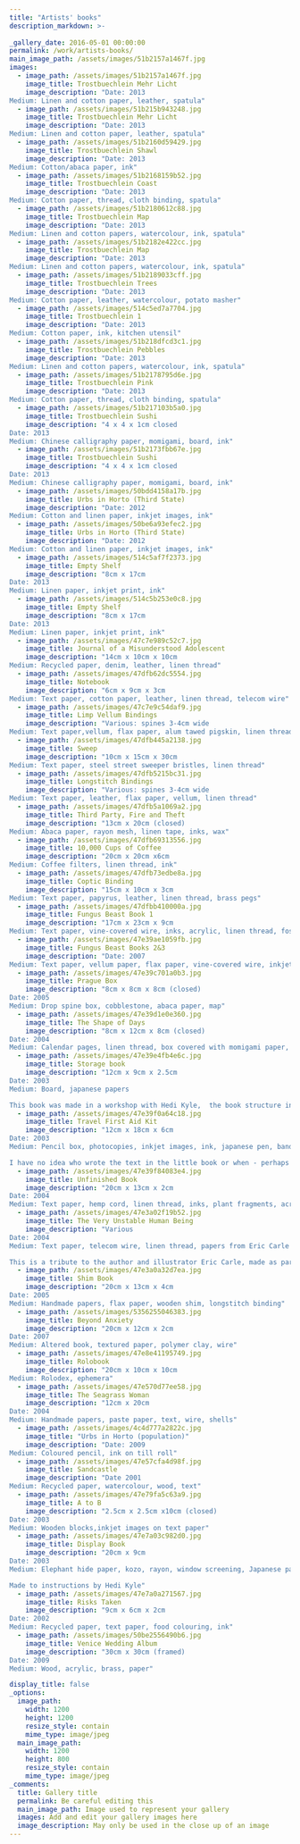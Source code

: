 ```yaml
---
title: "Artists' books"
description_markdown: >-
  
_gallery_date: 2016-05-01 00:00:00
permalink: /work/artists-books/
main_image_path: /assets/images/51b2157a1467f.jpg
images:
  - image_path: /assets/images/51b2157a1467f.jpg
    image_title: Trostbuechlein Mehr Licht
    image_description: "Date: 2013
Medium: Linen and cotton paper, leather, spatula" 
  - image_path: /assets/images/51b215b943248.jpg
    image_title: Trostbuechlein Mehr Licht
    image_description: "Date: 2013
Medium: Linen and cotton paper, leather, spatula" 
  - image_path: /assets/images/51b2160d59429.jpg
    image_title: Trostbuechlein Shawl
    image_description: "Date: 2013
Medium: Cotton/abaca paper, ink" 
  - image_path: /assets/images/51b2168159b52.jpg
    image_title: Trostbuechlein Coast
    image_description: "Date: 2013
Medium: Cotton paper, thread, cloth binding, spatula" 
  - image_path: /assets/images/51b2180612c88.jpg
    image_title: Trostbuechlein Map
    image_description: "Date: 2013
Medium: Linen and cotton papers, watercolour, ink, spatula" 
  - image_path: /assets/images/51b2182e422cc.jpg
    image_title: Trostbuechlein Map
    image_description: "Date: 2013
Medium: Linen and cotton papers, watercolour, ink, spatula" 
  - image_path: /assets/images/51b2189033cff.jpg
    image_title: Trostbuechlein Trees
    image_description: "Date: 2013
Medium: Cotton paper, leather, watercolour, potato masher" 
  - image_path: /assets/images/514c5ed7a7704.jpg
    image_title: Trostbuechlein 1
    image_description: "Date: 2013
Medium: Cotton paper, ink, kitchen utensil" 
  - image_path: /assets/images/51b218dfcd3c1.jpg
    image_title: Trostbuechlein Pebbles
    image_description: "Date: 2013
Medium: Linen and cotton papers, watercolour, ink, spatula" 
  - image_path: /assets/images/51b2178795d6e.jpg
    image_title: Trostbuechlein Pink
    image_description: "Date: 2013
Medium: Cotton paper, thread, cloth binding, spatula" 
  - image_path: /assets/images/51b217103b5a0.jpg
    image_title: Trostbuechlein Sushi
    image_description: "4 x 4 x 1cm closed
Date: 2013
Medium: Chinese calligraphy paper, momigami, board, ink"
  - image_path: /assets/images/51b2173fbb67e.jpg
    image_title: Trostbuechlein Sushi
    image_description: "4 x 4 x 1cm closed
Date: 2013
Medium: Chinese calligraphy paper, momigami, board, ink" 
  - image_path: /assets/images/50bdd4158a17b.jpg
    image_title: Urbs in Horto (Third State)
    image_description: "Date: 2012
Medium: Cotton and linen paper, inkjet images, ink" 
  - image_path: /assets/images/50be6a93efec2.jpg
    image_title: Urbs in Horto (Third State)
    image_description: "Date: 2012
Medium: Cotton and linen paper, inkjet images, ink" 
  - image_path: /assets/images/514c5af7f2373.jpg
    image_title: Empty Shelf
    image_description: "8cm x 17cm
Date: 2013
Medium: Linen paper, inkjet print, ink" 
  - image_path: /assets/images/514c5b253e0c8.jpg
    image_title: Empty Shelf
    image_description: "8cm x 17cm
Date: 2013
Medium: Linen paper, inkjet print, ink"
  - image_path: /assets/images/47c7e989c52c7.jpg
    image_title: Journal of a Misunderstood Adolescent
    image_description: "14cm x 10cm x 10cm
Medium: Recycled paper, denim, leather, linen thread" 
  - image_path: /assets/images/47dfb62dc5554.jpg
    image_title: Notebook
    image_description: "6cm x 9cm x 3cm
Medium: Text paper, cotton paper, leather, linen thread, telecom wire" 
  - image_path: /assets/images/47c7e9c54daf9.jpg
    image_title: Limp Vellum Bindings
    image_description: "Various: spines 3-4cm wide
Medium: Text paper,vellum, flax paper, alum tawed pigskin, linen thread" 
  - image_path: /assets/images/47dfb445a2138.jpg
    image_title: Sweep
    image_description: "10cm x 15cm x 30cm
Medium: Text paper, steel street sweeper bristles, linen thread" 
  - image_path: /assets/images/47dfb5215bc31.jpg
    image_title: Longstitch Bindings
    image_description: "Various: spines 3-4cm wide
Medium: Text paper, leather, flax paper, vellum, linen thread"
  - image_path: /assets/images/47dfb5a1069a2.jpg
    image_title: Third Party, Fire and Theft
    image_description: "13cm x 20cm (closed)
Medium: Abaca paper, rayon mesh, linen tape, inks, wax" 
  - image_path: /assets/images/47dfb69313556.jpg
    image_title: 10,000 Cups of Coffee
    image_description: "20cm x 20cm x6cm
Medium: Coffee filters, linen thread, ink" 
  - image_path: /assets/images/47dfb73edbe8a.jpg
    image_title: Coptic Binding
    image_description: "15cm x 10cm x 3cm
Medium: Text paper, papyrus, leather, linen thread, brass pegs" 
  - image_path: /assets/images/47dfbb410000a.jpg
    image_title: Fungus Beast Book 1
    image_description: "17cm x 23cm x 9cm
Medium: Text paper, vine-covered wire, inks, acrylic, linen thread, fossils" 
  - image_path: /assets/images/47e39ae1059fb.jpg
    image_title: Fungus Beast Books 2&3
    image_description: "Date: 2007
Medium: Text paper, vellum paper, flax paper, vine-covered wire, inkjet images, inks"
  - image_path: /assets/images/47e39c701a0b3.jpg
    image_title: Prague Box
    image_description: "8cm x 8cm x 8cm (closed)
Date: 2005
Medium: Drop spine box, cobblestone, abaca paper, map" 
  - image_path: /assets/images/47e39d1e0e360.jpg
    image_title: The Shape of Days
    image_description: "8cm x 12cm x 8cm (closed)
Date: 2004
Medium: Calendar pages, linen thread, box covered with momigami paper, bone clasps" 
  - image_path: /assets/images/47e39e4fb4e6c.jpg
    image_title: Storage book
    image_description: "12cm x 9cm x 2.5cm
Date: 2003
Medium: Board, japanese papers

This book was made in a workshop with Hedi Kyle,  the book structure innovator to beat them all." 
  - image_path: /assets/images/47e39f0a64c18.jpg
    image_title: Travel First Aid Kit
    image_description: "12cm x 18cm x 6cm
Date: 2003
Medium: Pencil box, photocopies, inkjet images, ink, japanese pen, band-aids

I have no idea who wrote the text in the little book or when - perhaps one of my children" 
  - image_path: /assets/images/47e39f84083e4.jpg
    image_title: Unfinished Book
    image_description: "20cm x 13cm x 2cm
Date: 2004
Medium: Text paper, hemp cord, linen thread, inks, plant fragments, acrylic medium"
  - image_path: /assets/images/47e3a02f19b52.jpg
    image_title: The Very Unstable Human Being
    image_description: "Various
Date: 2004
Medium: Text paper, telecom wire, linen thread, papers from Eric Carle collage kit, dictionary

This is a tribute to the author and illustrator Eric Carle, made as part of a research project on 20th century book arts." 
  - image_path: /assets/images/47e3a0a32d7ea.jpg
    image_title: Shim Book
    image_description: "20cm x 13cm x 4cm
Date: 2005
Medium: Handmade papers, flax paper, wooden shim, longstitch binding" 
  - image_path: /assets/images/5356255046383.jpg
    image_title: Beyond Anxiety
    image_description: "20cm x 12cm x 2cm
Date: 2007
Medium: Altered book, textured paper, polymer clay, wire" 
  - image_path: /assets/images/47e8e41195749.jpg
    image_title: Rolobook
    image_description: "20cm x 10cm x 10cm
Medium: Rolodex, ephemera" 
  - image_path: /assets/images/47e570d77ee58.jpg
    image_title: The Seagrass Woman
    image_description: "12cm x 20cm
Date: 2004
Medium: Handmade papers, paste paper, text, wire, shells"
  - image_path: /assets/images/4c4d777a2822c.jpg
    image_title: "Urbs in Horto (population)"
    image_description: "Date: 2009
Medium: Coloured pencil, ink on till roll" 
  - image_path: /assets/images/47e57cfa4d98f.jpg
    image_title: Sandcastle
    image_description: "Date 2001
Medium: Recycled paper, watercolour, wood, text" 
  - image_path: /assets/images/47e79fa5c63a9.jpg
    image_title: A to B
    image_description: "2.5cm x 2.5cm x10cm (closed)
Date: 2003
Medium: Wooden blocks,inkjet images on text paper" 
  - image_path: /assets/images/47e7a03c982d0.jpg
    image_title: Display Book
    image_description: "20cm x 9cm
Date: 2003
Medium: Elephant hide paper, kozo, rayon, window screening, Japanese paper

Made to instructions by Hedi Kyle" 
  - image_path: /assets/images/47e7a0a271567.jpg
    image_title: Risks Taken
    image_description: "9cm x 6cm x 2cm
Date: 2002
Medium: Recycled paper, text paper, food colouring, ink"
  - image_path: /assets/images/50be2556490b6.jpg
    image_title: Venice Wedding Album
    image_description: "30cm x 30cm (framed)
Date: 2009
Medium: Wood, acrylic, brass, paper" 

display_title: false
_options:
  image_path:
    width: 1200
    height: 1200
    resize_style: contain
    mime_type: image/jpeg
  main_image_path:
    width: 1200
    height: 800
    resize_style: contain
    mime_type: image/jpeg
_comments:
  title: Gallery title
  permalink: Be careful editing this
  main_image_path: Image used to represent your gallery
  images: Add and edit your gallery images here
  image_description: May only be used in the close up of an image
---
```

